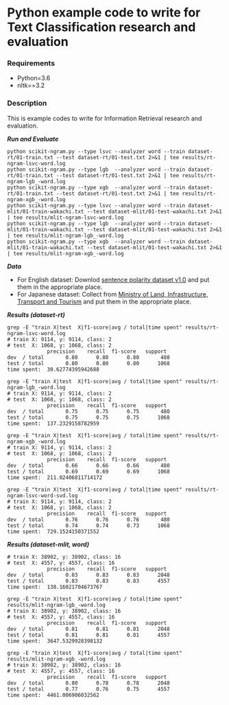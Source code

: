 # Python example code to write for Text Classification research and evaluation

### Requirements

- Python=3.6
- nltk==3.2

### Description

This is example codes to write for Information Retrieval research and evaluation.

***Run and Evaluate***

```
python scikit-ngram.py --type lsvc --analyzer word --train dataset-rt/01-train.txt --test dataset-rt/01-test.txt 2>&1 | tee results/rt-ngram-lsvc-word.log
python scikit-ngram.py --type lgb  --analyzer word --train dataset-rt/01-train.txt --test dataset-rt/01-test.txt 2>&1 | tee results/rt-ngram-lgb_-word.log
python scikit-ngram.py --type xgb  --analyzer word --train dataset-rt/01-train.txt --test dataset-rt/01-test.txt 2>&1 | tee results/rt-ngram-xgb_-word.log
python scikit-ngram.py --type lsvc --analyzer word --train dataset-mlit/01-train-wakachi.txt --test dataset-mlit/01-test-wakachi.txt 2>&1 | tee results/mlit-ngram-lsvc-word.log
python scikit-ngram.py --type lgb  --analyzer word --train dataset-mlit/01-train-wakachi.txt --test dataset-mlit/01-test-wakachi.txt 2>&1 | tee results/mlit-ngram-lgb_-word.log
python scikit-ngram.py --type xgb  --analyzer word --train dataset-mlit/01-train-wakachi.txt --test dataset-mlit/01-test-wakachi.txt 2>&1 | tee results/mlit-ngram-xgb_-word.log
```

***Data***

  - For English dataset: Downlod [sentence polarity dataset v1.0](https://www.cs.cornell.edu/people/pabo/movie-review-data/rt-polaritydata.tar.gz) and put them in the appropriate place.
  - For Japanese dataset: Collect from [Ministry of Land, Infrastructure, Transport and Tourism](http://carinf.mlit.go.jp/jidosha/carinf/opn/index.html) and put them in the appropriate place.


***Results (dataset-rt)***


```
grep -E "train X|test  X|f1-score|avg / total|time spent" results/rt-ngram-lsvc-word.log
# train X: 9114, y: 9114, class: 2
# test  X: 1068, y: 1068, class: 2
             precision    recall  f1-score   support
dev  / total       0.80      0.80      0.80       480
test / total       0.80      0.80      0.80      1068
time spent:  30.62774395942688

grep -E "train X|test  X|f1-score|avg / total|time spent" results/rt-ngram-lgb_-word.log
# train X: 9114, y: 9114, class: 2
# test  X: 1068, y: 1068, class: 2
             precision    recall  f1-score   support
dev  / total       0.75      0.75      0.75       480
test / total       0.75      0.75      0.75      1068
time spent:  137.2329158782959

grep -E "train X|test  X|f1-score|avg / total|time spent" results/rt-ngram-xgb_-word.log
# train X: 9114, y: 9114, class: 2
# test  X: 1068, y: 1068, class: 2
             precision    recall  f1-score   support
dev  / total       0.66      0.66      0.66       480
test / total       0.69      0.69      0.69      1068
time spent:  211.02406811714172

grep -E "train X|test  X|f1-score|avg / total|time spent" results/rt-ngram-lsvc-word-svd.log
# train X: 9114, y: 9114, class: 2
# test  X: 1068, y: 1068, class: 2
             precision    recall  f1-score   support
dev  / total       0.76      0.76      0.76       480
test / total       0.74      0.74      0.73      1068
time spent:  729.1524150371552
```

***Results (dataset-mlit, word)***

```
# train X: 38902, y: 38902, class: 16
# test  X: 4557, y: 4557, class: 16
             precision    recall  f1-score   support
dev  / total       0.83      0.83      0.83      2048
test / total       0.83      0.83      0.83      4557
time spent:  138.16021704673767

grep -E "train X|test  X|f1-score|avg / total|time spent" results/mlit-ngram-lgb_-word.log
# train X: 38902, y: 38902, class: 16
# test  X: 4557, y: 4557, class: 16
             precision    recall  f1-score   support
dev  / total       0.81      0.81      0.81      2048
test / total       0.81      0.81      0.81      4557
time spent:  3647.5329928398132

grep -E "train X|test  X|f1-score|avg / total|time spent" results/mlit-ngram-xgb_-word.log
# train X: 38902, y: 38902, class: 16
# test  X: 4557, y: 4557, class: 16
             precision    recall  f1-score   support
dev  / total       0.80      0.78      0.78      2048
test / total       0.77      0.76      0.75      4557
time spent:  4461.006906032562

```